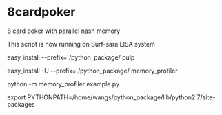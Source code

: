 # 8cardpoker
8 card poker with parallel nash memory

This script is now running on Surf-sara LISA system

easy_install --prefix=./python_package/ pulp

easy_install -U --prefix=./python_package/ memory_profiler

python -m memory_profiler example.py

export PYTHONPATH=/home/wangs/python_package/lib/python2.7/site-packages

